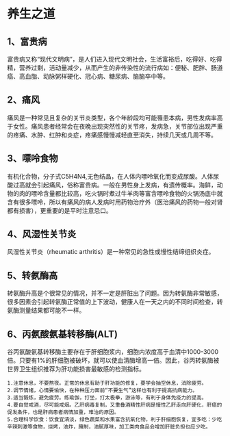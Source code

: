 # 养生之道

## 1、富贵病
富贵病又称“现代文明病”，是人们进入现代文明社会，生活富裕后，吃得好、吃得精，营养过剩，活动量减少，从而产生的非传染性的流行病如：便秘、肥胖、肠道癌、高血脂、动脉粥样硬化、冠心病、糖尿病、脑脑卒中等。

## 2、痛风
痛风是一种常见且复杂的关节炎类型，各个年龄段均可能罹患本病，男性发病率高于女性。痛风患者经常会在夜晚出现突然性的关节疼，发病急，关节部位出现严重的疼痛、水肿、红肿和炎症，疼痛感慢慢减轻直至消失，持续几天或几周不等。

## 3、嘌呤食物 
有机化合物，分子式C5H4N4,无色结晶，在人体内嘌呤氧化而变成尿酸。人体尿酸过高就会引起痛风，俗称富贵病。一般在男性身上发病，有遗传概率。海鲜，动物的肉的嘌呤含量都比较高，吃火锅时煮过牛羊肉等富含嘌呤食物的火锅汤底中就含有很多嘌呤，所以有痛风的病人发病时用药物治疗外（医治痛风的药物一般对肾都有损害），更重要的是平时注意忌口。

## 4、风湿性关节炎
风湿性关节炎（rheumatic arthritis）是一种常见的急性或慢性结缔组织炎症。

## 5、转氨酶高
转氨酶升高是个很常见的情况，并不一定是肝脏出了问题。因为转氨酶非常敏感，很多因素会引起转氨酶正常值的上下波动，健康人在一天之内的不同时间检查，转氨酶测量结果都可能不一样。

## 6、丙氨酸氨基转移酶(ALT)
谷丙氨酸氨基转移酶主要存在于肝细胞浆内，细胞内浓度高于血清中1000-3000倍。只要有1%的肝细胞被破坏，就可以使血清酶增高一倍。因此，谷丙转氨酶被世界卫生组织推荐为肝功能损害最敏感的检测指标。

```
1.注意休息，不要熬夜。正常的休息有助于肝功能的修复，要学会抽空休息，消除疲劳。
2.调节情绪，心情要愉快，在种种压力面前“不要生气”这样也有利于提高抗病能力。
3.适当锻炼，避免疲劳。练瑜伽，打坐，打太极拳，游泳等，有利于身体免疫力的提高。
4.要自觉戒酒，尽可能戒烟。乙肝病毒复制，又重叠酒精性肝病是慢性乙肝走向肝硬化，肝癌的促发条件，也是肝病患者病情加重，难治的原因。
5.合理科学饮食：饮食宜清淡，绿色蔬菜和水果富含抗氧化物，利于肝细胞恢复，宜多吃：少吃辛辣刺激等食物，烧烤，油炸，腌制，油腻厚味，加工类肉食品会增加肝脏负担也应少吃。
```



